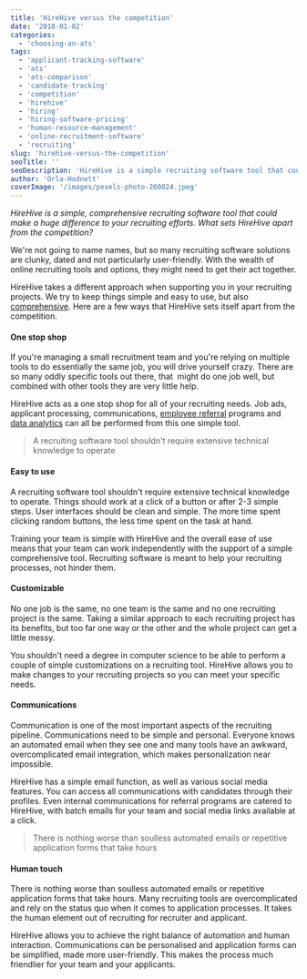 ```yaml
---
title: 'HireHive versus the competition'
date: '2018-01-02'
categories:
  - 'choosing-an-ats'
tags:
  - 'applicant-tracking-software'
  - 'ats'
  - 'ats-comparison'
  - 'candidate-tracking'
  - 'competition'
  - 'hirehive'
  - 'hiring'
  - 'hiring-software-pricing'
  - 'human-resource-management'
  - 'online-recruitment-software'
  - 'recruiting'
slug: 'hirehive-versus-the-competition'
seoTitle: ''
seoDescription: 'HireHive is a simple recruiting software tool that could make a huge difference to your recruiting efforts. What sets it apart from the competition?'
author: 'Orla-Hodnett'
coverImage: '/images/pexels-photo-260024.jpeg'
---
```


_HireHive is a simple, comprehensive recruiting software tool that could make a huge difference to your recruiting efforts. What sets HireHive apart from the competition?_

We're not going to name names, but so many recruiting software solutions are clunky, dated and not particularly user-friendly. With the wealth of online recruiting tools and options, they might need to get their act together.

HireHive takes a different approach when supporting you in your recruiting projects. We try to keep things simple and easy to use, but also [comprehensive](https://hirehive.com/recruiting-features/). Here are a few ways that HireHive sets itself apart from the competition.

#### **One stop shop**

If you're managing a small recruitment team and you're relying on multiple tools to do essentially the same job, you will drive yourself crazy. There are so many oddly specific tools out there, that  might do one job well, but combined with other tools they are very little help.

HireHive acts as a one stop shop for all of your recruiting needs. Job ads, applicant processing, communications, [employee referral](https://hirehive.com/employee-referrals-team-can-help-you-grow/) programs and [data analytics](https://hirehive.com/big-bad-world-metrics/) can all be performed from this one simple tool.

> A recruiting software tool shouldn't require extensive technical knowledge to operate

#### **Easy to use**

A recruiting software tool shouldn't require extensive technical knowledge to operate. Things should work at a click of a button or after 2-3 simple steps. User interfaces should be clean and simple. The more time spent clicking random buttons, the less time spent on the task at hand.

Training your team is simple with HireHive and the overall ease of use means that your team can work independently with the support of a simple comprehensive tool. Recruiting software is meant to help your recruiting processes, not hinder them.

#### **Customizable**

No one job is the same, no one team is the same and no one recruiting project is the same. Taking a similar approach to each recruiting project has its benefits, but too far one way or the other and the whole project can get a little messy.

You shouldn't need a degree in computer science to be able to perform a couple of simple customizations on a recruiting tool. HireHive allows you to make changes to your recruiting projects so you can meet your specific needs.

#### **Communications**

Communication is one of the most important aspects of the recruiting pipeline. Communications need to be simple and personal. Everyone knows an automated email when they see one and many tools have an awkward, overcomplicated email integration, which makes personalization near impossible.

HireHive has a simple email function, as well as various social media features. You can access all communications with candidates through their profiles. Even internal communications for referral programs are catered to HireHive, with batch emails for your team and social media links available at a click.

> There is nothing worse than soulless automated emails or repetitive application forms that take hours

#### **Human touch**

There is nothing worse than soulless automated emails or repetitive application forms that take hours. Many recruiting tools are overcomplicated and rely on the status quo when it comes to application processes. It takes the human element out of recruiting for recruiter and applicant.

HireHive allows you to achieve the right balance of automation and human interaction. Communications can be personalised and application forms can be simplified, made more user-friendly. This makes the process much friendlier for your team and your applicants.
